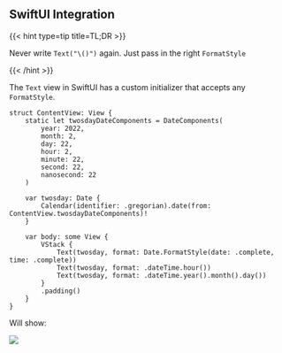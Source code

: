 ---
---
## SwiftUI Integration

{{< hint type=tip title=TL;DR >}}

Never write `Text("\()")` again. Just pass in the right `FormatStyle`

{{< /hint >}}

The `Text` view in SwiftUI has a custom initializer that accepts any `FormatStyle`.

```
struct ContentView: View {
    static let twosdayDateComponents = DateComponents(
        year: 2022,
        month: 2,
        day: 22,
        hour: 2,
        minute: 22,
        second: 22,
        nanosecond: 22
    )

    var twosday: Date {
        Calendar(identifier: .gregorian).date(from: ContentView.twosdayDateComponents)!
    }

    var body: some View {
        VStack {
            Text(twosday, format: Date.FormatStyle(date: .complete, time: .complete))
            Text(twosday, format: .dateTime.hour())
            Text(twosday, format: .dateTime.year().month().day())
        }
        .padding()
    }
}
```

Will show:

![](/images/text-date-formatter.png)